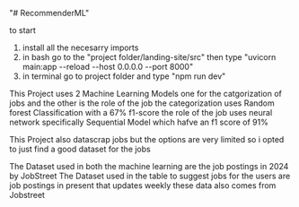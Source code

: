 "# RecommenderML" 

to start 

1. install all the necesarry imports
2. in bash go to the "project folder/landing-site/src" then type "uvicorn main:app --reload --host 0.0.0.0 --port 8000"
3. in terminal go to project folder and type "npm run dev"

This Project uses 2 Machine Learning Models one for the catgorization of jobs and the other is the role of the job
the categorization uses Random forest Classification with a 67% f1-score
the role of the job uses neural network specifically Sequential Model which hafve an f1 score of 91%

This Project also datascrap jobs but the options are very limited so i opted to just find a good dataset for the jobs

The Dataset used in both the machine learning are the job postings in 2024 by JobStreet
The Dataset used in the table to suggest jobs for the users are job postings in present that updates weekly these data also comes from Jobstreet
